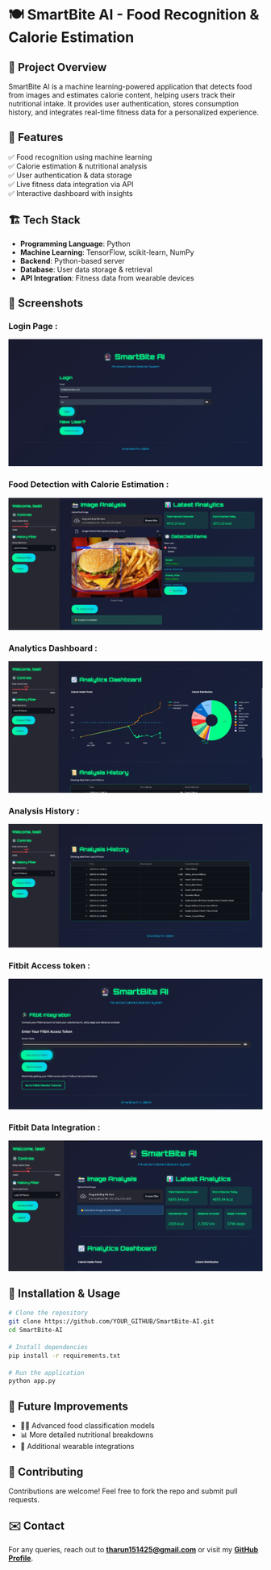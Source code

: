# 🍽️ SmartBite AI - Food Recognition & Calorie Estimation

## 📌 Project Overview
SmartBite AI is a machine learning-powered application that detects food from images and estimates calorie content, helping users track their nutritional intake. It provides user authentication, stores consumption history, and integrates real-time fitness data for a personalized experience. 

## 🚀 Features
✅ Food recognition using machine learning  
✅ Calorie estimation & nutritional analysis  
✅ User authentication & data storage  
✅ Live fitness data integration via API  
✅ Interactive dashboard with insights  

## 🏗️ Tech Stack
- **Programming Language**: Python  
- **Machine Learning**: TensorFlow, scikit-learn, NumPy  
- **Backend**: Python-based server  
- **Database**: User data storage & retrieval  
- **API Integration**: Fitness data from wearable devices  

## 📸 Screenshots
### Login Page :
![Login Page](public/1.jpg)    
### Food Detection with Calorie Estimation :
![Food Detection with Calories](public/2.jpg)  
### Analytics Dashboard :
![Analytics Dashboard](public/3.jpg)  
### Analysis History :
![Analysis History](public/3.5.jpg)  
### Fitbit Access token :
![Fitbit Access token](public/4.jpg)
### Fitbit Data Integration :
![Fitbit Data Integration](public/5.jpg)  


## 📖 Installation & Usage
```bash
# Clone the repository
git clone https://github.com/YOUR_GITHUB/SmartBite-AI.git
cd SmartBite-AI

# Install dependencies
pip install -r requirements.txt

# Run the application
python app.py
```

## 📝 Future Improvements
- 🏋️‍♂️ Advanced food classification models  
- 📊 More detailed nutritional breakdowns  
- 🔗 Additional wearable integrations  

## 🤝 Contributing
Contributions are welcome! Feel free to fork the repo and submit pull requests.

## ✉️ Contact
For any queries, reach out to **tharun151425@gmail.com** or visit my **[GitHub Profile](https://github.com/Tharun151425)**.
